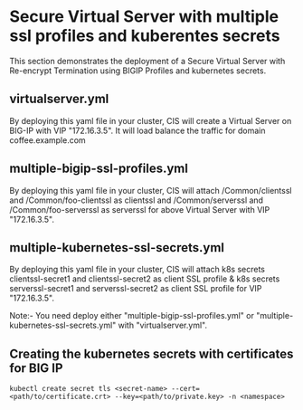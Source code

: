 # Secure Virtual Server with multiple ssl profiles and kuberentes secrets

This section demonstrates the deployment of a Secure Virtual Server with Re-encrypt Termination using BIGIP Profiles and kubernetes secrets.

## virtualserver.yml

By deploying this yaml file in your cluster, CIS will create a Virtual Server on BIG-IP with VIP "172.16.3.5". 
It will load balance the traffic for domain coffee.example.com

## multiple-bigip-ssl-profiles.yml

By deploying this yaml file in your cluster, CIS will attach /Common/clientssl and /Common/foo-clientssl as clientssl and /Common/serverssl and /Common/foo-serverssl as serverssl 
for above Virtual Server with VIP "172.16.3.5".

## multiple-kubernetes-ssl-secrets.yml  
By deploying this yaml file in your cluster, CIS will attach k8s secrets clientssl-secret1 and clientssl-secret2 as client SSL profile & k8s secrets  serverssl-secret1 and serverssl-secret2 as client SSL profile for VIP "172.16.3.5".

Note:- You need deploy either "multiple-bigip-ssl-profiles.yml" or "multiple-kubernetes-ssl-secrets.yml" with "virtualserver.yml".

## Creating the kubernetes secrets with certificates for BIG IP

```shell
kubectl create secret tls <secret-name> --cert=<path/to/certificate.crt> --key=<path/to/private.key> -n <namespace>
```
